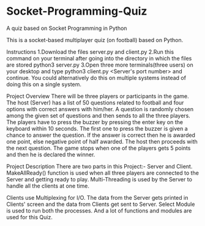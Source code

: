 # Socket-Programming-Quiz
A quiz based on Socket Programming in Python

This is a socket-based multiplayer quiz (on football) based on Python.

Instructions 
1.Download the files server.py and client.py 
2.Run this command on your terminal after going into the directory in which the files are stored python3 server.py <Your IP Address> <Any Port number>
3.Open three more terminals(three users) on your desktop and type python3 client.py <Your IP address> <Server's port number> and continue. You could alternatively do this on multiple systems instead of doing this on a single system.

Project Overview
There will be three players or participants in the game. The host (Server) has a list of 50 questions related to football and four options with correct answers with him/her. A question is randomly chosen among the given set of questions and then sends to all the three players. The players have to press the buzzer by pressing the enter key on the keyboard within 10 seconds. The first one to press the buzzer is given a chance to answer the question. If the answer is correct then he is awarded one point, else negative point of half awarded. The host then proceeds with the next question. The game stops when one of the players gets 5 points and then he is declared the winner.

Project Description
There are two parts in this Project:- Server and Client. MakeAllReady() function is used when all three players are connected to the Server and getting ready to play. Multi-Threading is used by the Server to handle all the clients at one time.

Clients use Multiplexing for I/O. The data from the Server gets printed in Clients' screen and the data from Clients get sent to Server. Select Module is used to run both the processes. And a lot of functions and modules are used for this Quiz.
